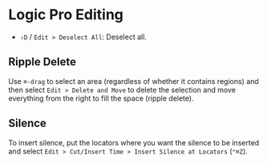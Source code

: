 # Logic Pro Editing

- `⇧D` / `Edit > Deselect All`: Deselect all.

## Ripple Delete

Use `⌘-drag` to select an area (regardless of whether it contains regions) and then select `Edit > Delete and Move` to delete the selection and move everything from the right to fill the space (ripple delete).

## Silence

To insert silence, put the locators where you want the silence to be inserted and select `Edit > Cut/Insert Time > Insert Silence at Locators` (`⌃⌘Z`).